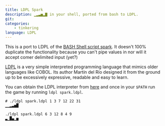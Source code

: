 ```yaml
---
title: LDPL Spark
description: ▁▂▃▅▂▇ in your shell, ported from bash to LDPL.
git:
categories:
    - tinkering
language: LDPL
---
```


This is a port to LDPL of the [BASH Shell script spark](https://github.com/holman/spark). It doesn't 100% duplicate the functionality because you can't pipe values in nor will it accept comer delimited input (yet?)

[LDPL](http://ldpl.lartu.net/) is a very simple interpreted programming language that mimics older languages like COBOL. Its author Martín del Río designed it from the ground up to be excessively expressive, readable and easy to learn.

You can obtain the LDPL interpreter from [here](https://github.com/Lartu/ldpl/releases) and once in your `$PATH` run the game by running `ldpl spark.ldpl`.

```
# ./ldpl spark.ldpl 1 3 7 12 22 31
▁▁▂▃▅█

./ldpl spark.ldpl 6 3 12 8 4 9
▃▁█▄▁▅
```
